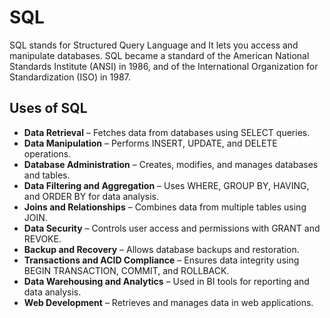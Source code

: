 # SQL
SQL stands for Structured Query Language and It lets you access and manipulate databases. SQL became a standard of the American National Standards Institute (ANSI) in 1986, and of the International Organization for Standardization (ISO) in 1987.

## Uses of SQL
- **Data Retrieval** – Fetches data from databases using SELECT queries.
- **Data Manipulation** – Performs INSERT, UPDATE, and DELETE operations.
- **Database Administration** – Creates, modifies, and manages databases and tables.
- **Data Filtering and Aggregation** – Uses WHERE, GROUP BY, HAVING, and ORDER BY for data analysis.
- **Joins and Relationships** – Combines data from multiple tables using JOIN.
- **Data Security** – Controls user access and permissions with GRANT and REVOKE.
- **Backup and Recovery** – Allows database backups and restoration.
- **Transactions and ACID Compliance** – Ensures data integrity using BEGIN TRANSACTION, COMMIT, and ROLLBACK.
- **Data Warehousing and Analytics** – Used in BI tools for reporting and data analysis.
- **Web Development** – Retrieves and manages data in web applications.

